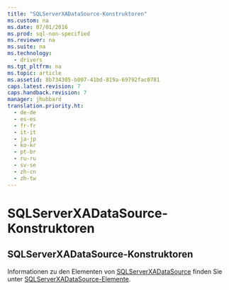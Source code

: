 ```yaml
---
title: "SQLServerXADataSource-Konstruktoren"
ms.custom: na
ms.date: 07/01/2016
ms.prod: sql-non-specified
ms.reviewer: na
ms.suite: na
ms.technology: 
  - drivers
ms.tgt_pltfrm: na
ms.topic: article
ms.assetid: 8b734305-b007-41bd-819a-69792fac0781
caps.latest.revision: 7
caps.handback.revision: 7
manager: jhubbard
translation.priority.ht: 
  - de-de
  - es-es
  - fr-fr
  - it-it
  - ja-jp
  - ko-kr
  - pt-br
  - ru-ru
  - sv-se
  - zh-cn
  - zh-tw
---
```

# SQLServerXADataSource-Konstruktoren
    
## SQLServerXADataSource\-Konstruktoren  
 Informationen zu den Elementen von [SQLServerXADataSource](../content/SQLServerXADataSource-Class.md) finden Sie unter [SQLServerXADataSource-Elemente](../content/SQLServerXADataSource-Members.md).  
  
  